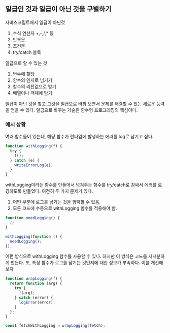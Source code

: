## 일급인 것과 일급이 아닌 것을 구별하기

자바스크립트에서 일급이 아닌것

1. 수식 연산자 +,-,/,\* 등
2. 반복문
3. 조건문
4. try/catch 블록

일급으로 할 수 있는 것

1. 변수에 할당
2. 함수의 인자로 넘기기
3. 함수의 리턴값으로 받기
4. 배열이나 객체에 담기

일급이 아닌 것을 찾고 그것을 일급으로 바꿔 보면서 문제를 해결할 수 있는 새로운 능력을 얻을 수 있다. 일급으로 바꾸는 기술은 함수형 프로그래밍의 핵심이다.

### 예시 상황

여러 함수들이 있는데, 해당 함수가 런타임에 발생하는 에러를 log로 남기고 싶다.

```javascript
function withLogging(f) {
  try {
    f();
  } catch (e) {
    writeErrorLog(e);
  }
}
```

withLogging이라는 함수를 만들어서 넘겨주는 함수를 try/catch로 감싸서 에러를 로깅하도록 만들었다.
여전히 두 가지 문제가 있다.

1. 어떤 부분에 로그를 남기는 것을 깜빡할 수 있음.
2. 모든 코드에 수동으로 withLogging 함수를 적용해야 함.

```javascript
function needLogging() {
  //
}

withLogging(function () {
  needLogging();
});
```

이런 방식으로 withLogging 함수를 사용할 수 있다. 하지만 이 방식은 코드를 지저분하게 만든다. 또, 특정 함수가 로그를 남기는 것인지에 대한 정보가 부족하다. 이를 개선해보자

```javascript
function wrapLogging(f) {
  return function (arg) {
    try {
      f(arg);
    } catch (error) {
      logError(error);
    }
  };
}

const fetchWithLogging = wrapLogging(fetch);
```
